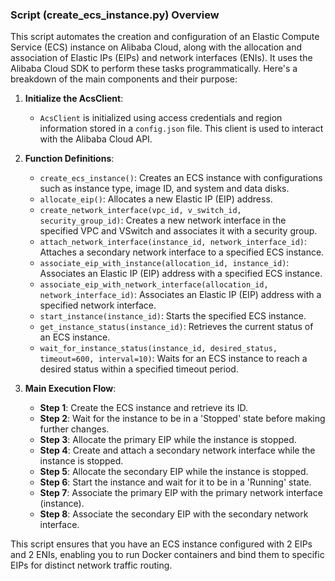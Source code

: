 ### Script (create_ecs_instance.py) Overview

This script automates the creation and configuration of an Elastic Compute Service (ECS) instance on Alibaba Cloud, along with the allocation and association of Elastic IPs (EIPs) and network interfaces (ENIs). 
It uses the Alibaba Cloud SDK to perform these tasks programmatically. Here's a breakdown of the main components and their purpose:

1. **Initialize the AcsClient**: 
   - `AcsClient` is initialized using access credentials and region information stored in a `config.json` file. This client is used to interact with the Alibaba Cloud API.

2. **Function Definitions**:
   - `create_ecs_instance()`: Creates an ECS instance with configurations such as instance type, image ID, and system and data disks.
   - `allocate_eip()`: Allocates a new Elastic IP (EIP) address.
   - `create_network_interface(vpc_id, v_switch_id, security_group_id)`: Creates a new network interface in the specified VPC and VSwitch and associates it with a security group.
   - `attach_network_interface(instance_id, network_interface_id)`: Attaches a secondary network interface to a specified ECS instance.
   - `associate_eip_with_instance(allocation_id, instance_id)`: Associates an Elastic IP (EIP) address with a specified ECS instance.
   - `associate_eip_with_network_interface(allocation_id, network_interface_id)`: Associates an Elastic IP (EIP) address with a specified network interface.
   - `start_instance(instance_id)`: Starts the specified ECS instance.
   - `get_instance_status(instance_id)`: Retrieves the current status of an ECS instance.
   - `wait_for_instance_status(instance_id, desired_status, timeout=600, interval=10)`: Waits for an ECS instance to reach a desired status within a specified timeout period.

3. **Main Execution Flow**:
   - **Step 1**: Create the ECS instance and retrieve its ID.
   - **Step 2**: Wait for the instance to be in a 'Stopped' state before making further changes.
   - **Step 3**: Allocate the primary EIP while the instance is stopped.
   - **Step 4**: Create and attach a secondary network interface while the instance is stopped.
   - **Step 5**: Allocate the secondary EIP while the instance is stopped.
   - **Step 6**: Start the instance and wait for it to be in a 'Running' state.
   - **Step 7**: Associate the primary EIP with the primary network interface (instance).
   - **Step 8**: Associate the secondary EIP with the secondary network interface.

This script ensures that you have an ECS instance configured with 2 EIPs and 2 ENIs, enabling you to run Docker containers and bind them to specific EIPs for distinct network traffic routing.
